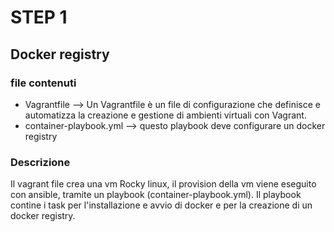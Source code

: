 # STEP 1

## Docker registry

### file contenuti

- Vagrantfile --> Un Vagrantfile è un file di configurazione che definisce e automatizza la creazione e gestione di ambienti virtuali con Vagrant.
- container-playbook.yml --> questo playbook deve configurare un docker registry

### Descrizione

Il vagrant file crea una vm Rocky linux, il provision della vm viene eseguito con ansible, tramite un playbook (container-playbook.yml).
Il playbook contine i task per l'installazione e avvio di docker e per la creazione di un docker registry.

